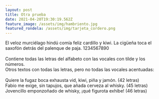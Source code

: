 ```yaml
---
layout: post
title: Otra prueba
date: 2021-04-20T19:30:19.562Z
feature_image: /assets/img/hambriento.jpg
featured_rondela: /assets/img/tarjeta_cordero.png
---
```

El veloz murciélago hindú comía feliz cardillo y kiwi. La cigüeña toca el saxofón detrás del palenque de paja. 1234567890\
\
Contiene todas las letras del alfabeto con las vocales con tilde y los números.\
Otros textos con todas las letras, pero no todas las vocales acentuadas:\
\
Quiere la fugaz boca exhausta vid, kiwi, piña y jamón. (42 letras)\
Fabio me exige, sin tapujos, que añada cerveza al whisky. (45 letras)\
Jovencillo emponzoñado de whisky, ¡qué figurota exhibe! (46 letras)